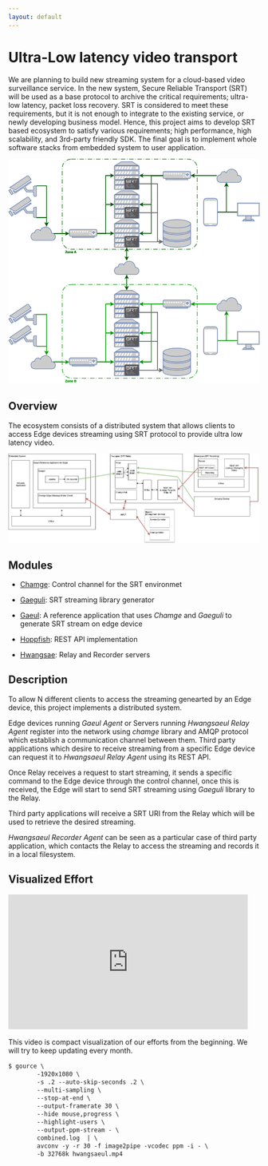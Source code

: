 ```yaml
---
layout: default
---
```


# Ultra-Low latency video transport 

We are planning to build new streaming system for a cloud-based video surveillance service.
In the new system, Secure Reliable Transport (SRT) will be used as a base protocol to archive
the critical requirements; ultra-low latency, packet loss recovery. 
SRT is considered to meet these requirements, but it is not enough to integrate to the existing service,
or newly developing business model. Hence, this project aims to develop SRT based ecosystem to satisfy 
various requirements; high performance, high scalability, and 3rd-party friendly SDK.
The final goal is to implement whole software stacks from embedded system to user application.

![SRT Ecosystem concept](./assets/img/SRT-concept.png)

## Overview
The ecosystem consists of a distributed system that allows clients to access Edge devices streaming using SRT protocol to provide ultra low latency video.

![SRT System Overview](./assets/img/h8l-system-overview.png)

## Modules
*   [Chamge](https://github.com/hwangsaeul/chamge/blob/master/README.md): Control channel for the SRT environmet

*   [Gaeguli](https://github.com/hwangsaeul/gaeguli/blob/master/README.md): SRT streaming library generator

*   [Gaeul](https://github.com/hwangsaeul/gaeul/blob/master/README.md): A reference application that uses *Chamge* and *Gaeguli* to generate SRT stream on edge device

*   [Hoppfish](https://github.com/hwangsaeul/hoppfish/blob/master/README.md): REST API implementation

*   [Hwangsae](https://github.com/hwangsaeul/hwangsae/blob/master/README.md): Relay and Recorder servers

## Description
To allow N different clients to access the streaming genearted by an Edge device, this project implements a distributed system.

Edge devices running *Gaeul Agent* or Servers running *Hwangsaeul Relay Agent* register into the network using *chamge* library and AMQP protocol which establish a communication channel between them. Third party applications which desire to receive streaming from a specific Edge device can request it to *Hwangsaeul Relay Agent* using its REST API.

Once Relay receives a request to start streaming, it sends a specific command to the Edge device through the control channel, once this is received, the Edge will start to send SRT streaming using *Gaeguli* library to the Relay.

Third party applications will receive a SRT URI from the Relay which will be used to retrieve the desired streaming.

*Hwangsaeul Recorder Agent* can be seen as a particular case of third party application, which contacts the Relay to access the streaming and records it in a local filesystem.
## Visualized Effort

<iframe width="480" height="270" src="https://www.youtube.com/embed/ibRuFMJGffQ?controls=0" frameborder="0" allow="accelerometer; autoplay; encrypted-media; gyroscope; picture-in-picture" allowfullscreen></iframe>

This video is compact visualization of our efforts from the beginning. We will try to keep updating every month.

```
$ gource \
        -1920x1080 \
        -s .2 --auto-skip-seconds .2 \
        --multi-sampling \
        --stop-at-end \
        --output-framerate 30 \
        --hide mouse,progress \
        --highlight-users \
        --output-ppm-stream - \
        combined.log  | \
        avconv -y -r 30 -f image2pipe -vcodec ppm -i - \
        -b 32768k hwangsaeul.mp4 
```
